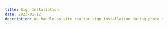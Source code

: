 ```yaml
---
title: Sign Installation
date: 2023-01-12
description: We handle on-site realtor sign installation during photo sessions, saving realtors the hassle of extra travel while ensuring effective property marketing.
---
```

